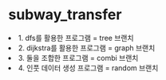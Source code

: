 # subway_transfer
 
 
 <li> 1. dfs를 활용한 프로그램 = tree 브랜치
 
 <li> 2. dijkstra를 활용한 프로그램 = graph 브랜치
 
 <li> 3. 둘을 조합한 프로그램 = combi 브랜치
  
  <li> 4. 인풋 데이터 생성 프로그램 = random 브랜치
